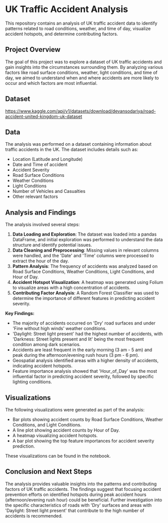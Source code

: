 # UK Traffic Accident Analysis

This repository contains an analysis of UK traffic accident data to identify patterns related to road conditions, weather, and time of day, visualize accident hotspots, and determine contributing factors.

## Project Overview

The goal of this project was to explore a dataset of UK traffic accidents and gain insights into the circumstances surrounding them. By analyzing various factors like road surface conditions, weather, light conditions, and time of day, we aimed to understand when and where accidents are more likely to occur and which factors are most influential.
## Dataset
https://www.kaggle.com/api/v1/datasets/download/devansodariya/road-accident-united-kingdom-uk-dataset

## Data

The analysis was performed on a dataset containing information about traffic accidents in the UK. The dataset includes details such as:

- Location (Latitude and Longitude)
- Date and Time of accident
- Accident Severity
- Road Surface Conditions
- Weather Conditions
- Light Conditions
- Number of Vehicles and Casualties
- Other relevant factors

## Analysis and Findings

The analysis involved several steps:

1.  **Data Loading and Exploration**: The dataset was loaded into a pandas DataFrame, and initial exploration was performed to understand the data structure and identify potential issues.
2.  **Data Cleaning and Preprocessing**: Missing values in relevant columns were handled, and the 'Date' and 'Time' columns were processed to extract the hour of the day.
3.  **Pattern Analysis**: The frequency of accidents was analyzed based on Road Surface Conditions, Weather Conditions, Light Conditions, and Hour of Day.
4.  **Accident Hotspot Visualization**: A heatmap was generated using Folium to visualize areas with a high concentration of accidents.
5.  **Contributing Factor Analysis**: A Random Forest Classifier was used to determine the importance of different features in predicting accident severity.

**Key Findings:**

*   The majority of accidents occurred on 'Dry' road surfaces and under 'Fine without high winds' weather conditions.
*   'Daylight: Street light present' had the highest number of accidents, with 'Darkness: Street lights present and lit' being the most frequent condition among dark scenarios.
*   Accidents are least frequent in the early morning (3 am - 5 am) and peak during the afternoon/evening rush hours (3 pm - 6 pm).
*   Geospatial analysis identified areas with a higher density of accidents, indicating accident hotspots.
*   Feature importance analysis showed that 'Hour\_of\_Day' was the most influential factor in predicting accident severity, followed by specific lighting conditions.

## Visualizations

The following visualizations were generated as part of the analysis:

*   Bar plots showing accident counts by Road Surface Conditions, Weather Conditions, and Light Conditions.
*   A line plot showing accident counts by Hour of Day.
*   A heatmap visualizing accident hotspots.
*   A bar plot showing the top feature importances for accident severity prediction.

These visualizations can be found in the notebook.

## Conclusion and Next Steps

The analysis provides valuable insights into the patterns and contributing factors of UK traffic accidents. The findings suggest that focusing accident prevention efforts on identified hotspots during peak accident hours (afternoon/evening rush hour) could be beneficial. Further investigation into the specific characteristics of roads with 'Dry' surfaces and areas with 'Daylight: Street light present' that contribute to the high number of accidents is recommended.


